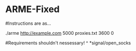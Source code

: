 # ARME-Fixed

#Instructions are as...

./arme http://example.com 5000 proxies.txt 3600 0

#Requirements shouldn't nessessary!
^ *signal/open_socks
